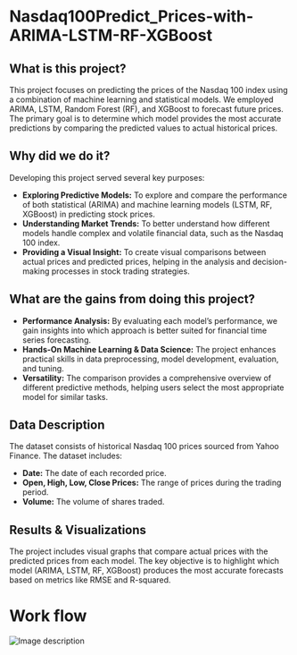 # Nasdaq100Predict_Prices-with-ARIMA-LSTM-RF-XGBoost

## What is this project?
This project focuses on predicting the prices of the Nasdaq 100 index using a combination of machine learning and statistical models. We employed ARIMA, LSTM, Random Forest (RF), and XGBoost to forecast future prices. The primary goal is to determine which model provides the most accurate predictions by comparing the predicted values to actual historical prices.

## Why did we do it?
Developing this project served several key purposes:
- **Exploring Predictive Models:** To explore and compare the performance of both statistical (ARIMA) and machine learning models (LSTM, RF, XGBoost) in predicting stock prices.
- **Understanding Market Trends:** To better understand how different models handle complex and volatile financial data, such as the Nasdaq 100 index.
- **Providing a Visual Insight:** To create visual comparisons between actual prices and predicted prices, helping in the analysis and decision-making processes in stock trading strategies.

## What are the gains from doing this project?
- **Performance Analysis:** By evaluating each model’s performance, we gain insights into which approach is better suited for financial time series forecasting.
- **Hands-On Machine Learning & Data Science:** The project enhances practical skills in data preprocessing, model development, evaluation, and tuning.
- **Versatility:** The comparison provides a comprehensive overview of different predictive methods, helping users select the most appropriate model for similar tasks.

## Data Description
The dataset consists of historical Nasdaq 100 prices sourced from Yahoo Finance. The dataset includes:
- **Date:** The date of each recorded price.
- **Open, High, Low, Close Prices:** The range of prices during the trading period.
- **Volume:** The volume of shares traded.

## Results & Visualizations
The project includes visual graphs that compare actual prices with the predicted prices from each model. The key objective is to highlight which model (ARIMA, LSTM, RF, XGBoost) produces the most accurate forecasts based on metrics like RMSE and R-squared.
# Work flow
![Image description](Img/House_Prediction_workflow.png)
